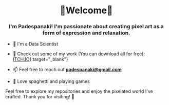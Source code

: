 <h1 align="center">🧁Welcome🧁</h1>
<h3 align="center">I'm Padespanaki! I'm passionate about creating pixel art as a form of expression and relaxation.</h3>

- 🍭 I'm a Data Scientist

- 🎨 Check out some of my work (You can download all for free): [ITCH.IO](https://padespanaki.itch.io/){:target="_blank"}

- 📫 Feel free to reach out **padespanaki@gmail.com**

- 🍝 Love spaghetti and playing games

Feel free to explore my repositories and enjoy the pixelated world I've crafted. Thank you for visiting! 🌟
